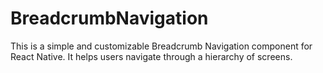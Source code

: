 # BreadcrumbNavigation
This is a simple and customizable Breadcrumb Navigation component for React Native. It helps users navigate through a hierarchy of screens.
